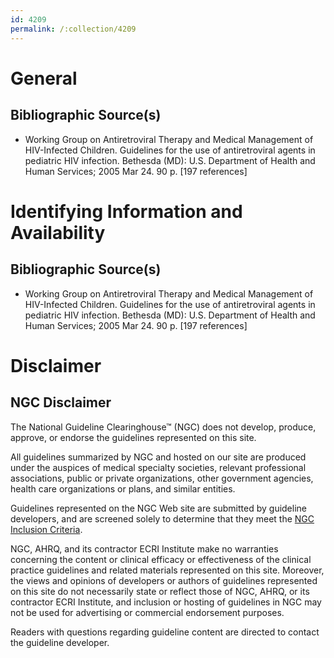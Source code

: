 ```yaml
---
id: 4209
permalink: /:collection/4209
---
```


# General

## Bibliographic Source(s)

- Working Group on Antiretroviral Therapy and Medical Management of HIV-Infected Children. Guidelines for the use of antiretroviral agents in pediatric HIV infection. Bethesda (MD): U.S. Department of Health and Human Services; 2005 Mar 24. 90 p. [197 references]

# Identifying Information and Availability

## Bibliographic Source(s)

- Working Group on Antiretroviral Therapy and Medical Management of HIV-Infected Children. Guidelines for the use of antiretroviral agents in pediatric HIV infection. Bethesda (MD): U.S. Department of Health and Human Services; 2005 Mar 24. 90 p. [197 references]

# Disclaimer

## NGC Disclaimer

The National Guideline Clearinghouse™ (NGC) does not develop, produce, approve, or endorse the guidelines represented on this site.

All guidelines summarized by NGC and hosted on our site are produced under the auspices of medical specialty societies, relevant professional associations, public or private organizations, other government agencies, health care organizations or plans, and similar entities.

Guidelines represented on the NGC Web site are submitted by guideline developers, and are screened solely to determine that they meet the [NGC Inclusion Criteria](/help-and-about/summaries/inclusion-criteria).

NGC, AHRQ, and its contractor ECRI Institute make no warranties concerning the content or clinical efficacy or effectiveness of the clinical practice guidelines and related materials represented on this site. Moreover, the views and opinions of developers or authors of guidelines represented on this site do not necessarily state or reflect those of NGC, AHRQ, or its contractor ECRI Institute, and inclusion or hosting of guidelines in NGC may not be used for advertising or commercial endorsement purposes.

Readers with questions regarding guideline content are directed to contact the guideline developer.

